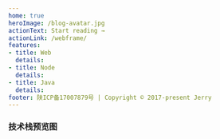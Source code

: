 ```yaml
---
home: true
heroImage: /blog-avatar.jpg
actionText: Start reading →
actionLink: /webframe/
features:
- title: Web
  details: 
- title: Node
  details: 
- title: Java
  details: 
footer: 陕ICP备17007879号 | Copyright © 2017-present Jerry
---
```


### 技术栈预览图

